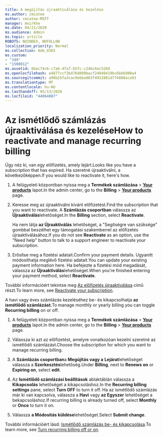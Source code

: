 ```yaml
---
title: A megújítás újraaktiválása és kezelése
ms.author: cmcatee
author: cmcatee-MSFT
manager: mnirkhe
ms.date: 04/21/2020
ms.audience: Admin
ms.topic: article
ROBOTS: NOINDEX, NOFOLLOW
localization_priority: Normal
ms.collection: Adm_O365
ms.custom:
- "349"
- "1500012"
ms.assetid: 6bec74c6-c7a6-4fa7-b5fc-c246c6ec5269
ms.openlocfilehash: e4877ccf3b476d099bacf24040419bc6bb6900a4
ms.sourcegitcommit: a98b25fa3cac9ebba983f4932881d774880aca93
ms.translationtype: MT
ms.contentlocale: hu-HU
ms.lasthandoff: 05/13/2020
ms.locfileid: "44064087"
---
```

# <a name="how-to-reactivate-and-manage-recurring-billing"></a><span data-ttu-id="8eefd-102">Az ismétlődő számlázás újraaktiválása és kezelése</span><span class="sxs-lookup"><span data-stu-id="8eefd-102">How to reactivate and manage recurring billing</span></span>

<span data-ttu-id="8eefd-103">Úgy néz ki, van egy előfizetés, amely lejárt.</span><span class="sxs-lookup"><span data-stu-id="8eefd-103">Looks like you have a subscription that has expired.</span></span> <span data-ttu-id="8eefd-104">Ha szeretné újraaktiválni, a következőképpen.</span><span class="sxs-lookup"><span data-stu-id="8eefd-104">If you would like to reactivate it, here's how.</span></span>
  
1. <span data-ttu-id="8eefd-105">A felügyeleti központban nyissa meg a **Termékek számlázása** \> **[Your products](https://go.microsoft.com/fwlink/p/?linkid=842054)** lapot.</span><span class="sxs-lookup"><span data-stu-id="8eefd-105">In the admin center, go to the **Billing** \> **[Your products](https://go.microsoft.com/fwlink/p/?linkid=842054)** page.</span></span>

2. <span data-ttu-id="8eefd-106">Keresse meg az újraaktiválni kívánt előfizetést.</span><span class="sxs-lookup"><span data-stu-id="8eefd-106">Find the subscription that you want to reactivate.</span></span> <span data-ttu-id="8eefd-107">A **Számlázás csoportban** válassza az **Újraaktiválás**lehetőséget.</span><span class="sxs-lookup"><span data-stu-id="8eefd-107">In the **Billing** section, select  **Reactivate**.</span></span>

    <span data-ttu-id="8eefd-108">Ha nem látja **az Újraaktiválás** lehetőséget, a "Segítségre van szüksége" gombbal beszélhet egy támogatási szakemberrel az előfizetés újraaktiválásához.</span><span class="sxs-lookup"><span data-stu-id="8eefd-108">If you do not see **Reactivate** as an option, use the "Need help" button to talk to a support engineer to reactivate your subscription.</span></span>

3. <span data-ttu-id="8eefd-109">Erősítse meg a fizetési adatait.</span><span class="sxs-lookup"><span data-stu-id="8eefd-109">Confirm your payment details.</span></span> <span data-ttu-id="8eefd-110">Ugyanitt módosíthatja meglévő fizetési adatait.</span><span class="sxs-lookup"><span data-stu-id="8eefd-110">You can update your existing payment information here.</span></span> <span data-ttu-id="8eefd-111">Ha befejezte a fizetési mód megadását, válassza az **Újraaktiválás**lehetőséget.</span><span class="sxs-lookup"><span data-stu-id="8eefd-111">When you're finished entering your payment method, select **Reactivate**.</span></span>

<span data-ttu-id="8eefd-112">További információért tekintse meg [Az előfizetés újraaktiválása](https://docs.microsoft.com//office365/admin/subscriptions-and-billing/reactivate-your-subscription) című részt.</span><span class="sxs-lookup"><span data-stu-id="8eefd-112">To learn more, see [Reactivate your subscription](https://docs.microsoft.com//office365/admin/subscriptions-and-billing/reactivate-your-subscription).</span></span> 

<span data-ttu-id="8eefd-113">A havi vagy éves számlázás kezeléséhez be- és kikapcsolhatja **az ismétlődő számlázást.**</span><span class="sxs-lookup"><span data-stu-id="8eefd-113">To manage monthly or yearly billing you can toggle **Recurring billing** on or off.</span></span>
  
1. <span data-ttu-id="8eefd-114">A felügyeleti központban nyissa meg a **Termékek számlázása** \> **[Your products](https://go.microsoft.com/fwlink/p/?linkid=842054)** lapot.</span><span class="sxs-lookup"><span data-stu-id="8eefd-114">In the admin center, go to the **Billing** \> **[Your products](https://go.microsoft.com/fwlink/p/?linkid=842054)** page.</span></span>

2. <span data-ttu-id="8eefd-115">Válassza ki azt az előfizetést, amelyre vonatkozóan kezelni szeretné az ismétlődő számlázást.</span><span class="sxs-lookup"><span data-stu-id="8eefd-115">Choose the subscription for which you want to manage recurring billing.</span></span>

3. <span data-ttu-id="8eefd-116">A **Számlázás csoportban**a **Megújítás vagy a** **Lejárat**lehetőséget válassza a **Szerkesztés**lehetőség.</span><span class="sxs-lookup"><span data-stu-id="8eefd-116">Under **Billing**, next to **Renews on** or **Expiring on**, select **edit**.</span></span>

4. <span data-ttu-id="8eefd-117">Az **Ismétlődő számlázási beállítások** ablaktáblán válassza a **Kikapcsolás** lehetőséget a kikapcsoláshoz.</span><span class="sxs-lookup"><span data-stu-id="8eefd-117">In the **Recurring billing settings** pane, select **Turn OFF** to turn it off.</span></span> <span data-ttu-id="8eefd-118">Ha az ismétlődő számlázás már ki van kapcsolva, válassza a **Havi** vagy **az Egyszer** lehetőséget a bekapcsoláshoz.</span><span class="sxs-lookup"><span data-stu-id="8eefd-118">If recurring billing is already turned off, select **Monthly** or **Once** to turn it on.</span></span>

5. <span data-ttu-id="8eefd-119">Válassza **a Módosítás küldése**lehetőséget.</span><span class="sxs-lookup"><span data-stu-id="8eefd-119">Select **Submit change**.</span></span>

<span data-ttu-id="8eefd-120">További információért lásd: [Ismétlődő számlázás be- és kikapcsolása](https://docs.microsoft.com/office365/admin/subscriptions-and-billing/renew-your-subscription#turn-recurring-billing-off-or-on).</span><span class="sxs-lookup"><span data-stu-id="8eefd-120">To learn more, see [Turn recurring billing off or on](https://docs.microsoft.com/office365/admin/subscriptions-and-billing/renew-your-subscription#turn-recurring-billing-off-or-on).</span></span>